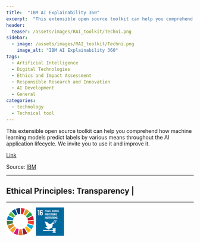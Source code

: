 ```yaml
---
title:  "IBM AI Explainability 360"  
excerpt:  "This extensible open source toolkit can help you comprehend how machine learning models predict labels by various means throughout the AI application lifecycle. We invite you to use it and improve it. (...)"  
header:
  teaser: /assets/images/RAI_toolkit/Techni.png
sidebar:
  - image: /assets/images/RAI_toolkit/Techni.png
    image_alt: "IBM AI Explainability 360"
tags:
  - Artificial Intelligence
  - Digital Technologies
  - Ethics and Impact Assessment
  - Responsible Research and Innovation
  - AI Development
  - General
categories:
  - technology
  - Technical tool
---
```

This extensible open source toolkit can help you comprehend how machine learning models predict labels by various means throughout the AI application lifecycle. We invite you to use it and improve it.

[Link](https://aix360.res.ibm.com)

Source: [IBM](https://research.ibm.com/topics/trustworthy-ai)

<hr>
<h2>Ethical Principles: Transparency | </h2>
<hr>

<img src="/assets/images/sdg/SDG_Wheel_WEB/SDG_Wheel_WEB.png" width="15%"/>
<img src="/assets/images/sdg/SDG_Icons_2019_WEB/E-WEB-Goal-16.png" Width = "15%"/>
